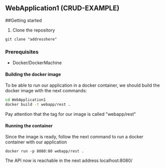 ## WebApplication1 (CRUD-EXAMPLE)

##Getting started

1. Clone the repository
```
git clone "addresshere"
```

### Prerequisites
* Docker/DockerMachine

#### Building the docker image
To be able to run our application in a docker container, we should build the docker image with the next commands:
```sh
cd WebApplication1
docker build -t webapp/rest .
```
Pay attention that the tag for our image is called "webapp/rest"

#### Running the container
Since the image is ready, follow the next command to run a docker container with our application
```
docker run -p 8080:80 webapp/rest .
```

The API now is reachable in the next address localhost:8080/